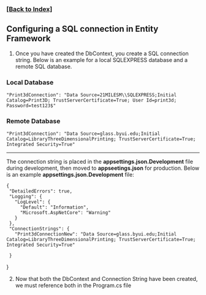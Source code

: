 ### [[Back to Index]](Index.MD)

## Configuring a SQL connection in Entity Framework

 
1. Once you have created the DbContext, you create a SQL connection string. Below is an example for a local SQLEXPRESS database and a remote 
SQL database.

### Local Database
`
"Print3dConnection": "Data Source=21MILESM\\SQLEXPRESS;Initial Catalog=Print3D; TrustServerCertificate=True; User Id=print3d; Password=test123$"
`

### Remote Database
`
"Print3dConnection": "Data Source=glass.byui.edu;Initial Catalog=LibraryThreeDimensionalPrinting; TrustServerCertificate=True; Integrated Security=True"
`

---
 The connection string is placed in the **appsettings.json.Development** file during development, 
 then moved to **appseetings.json** for production. Below is an example **appsettings.json.Development** file:

 ```
 {
  "DetailedErrors": true,
  "Logging": {
    "LogLevel": {
      "Default": "Information",
      "Microsoft.AspNetCore": "Warning"
    }
  },
  "ConnectionStrings": {
    "Print3dConnectionNew": "Data Source=glass.byui.edu;Initial Catalog=LibraryThreeDimensionalPrinting; TrustServerCertificate=True; Integrated Security=True"

  }
  ```
}

2. Now that both the DbContext and Connection String have been created, we must
reference both in the Program.cs file